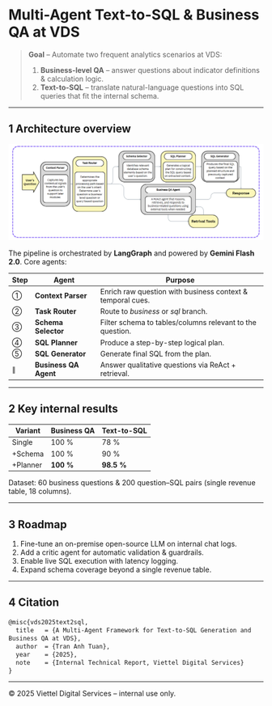# Multi-Agent Text-to-SQL & Business QA at VDS

> **Goal** – Automate two frequent analytics scenarios at VDS:
>
> 1. **Business-level QA** – answer questions about indicator definitions & calculation logic.
> 2. **Text-to-SQL** – translate natural-language questions into SQL queries that fit the internal schema.

---

## 1 Architecture overview

![Multi-agent workflow](docs/multiagent_workflow.png)

The pipeline is orchestrated by **LangGraph** and powered by **Gemini Flash 2.0**.  Core agents:

| Step | Agent               | Purpose |
|------|---------------------|---------|
| ①    | **Context Parser**  | Enrich raw question with business context & temporal cues. |
| ②    | **Task Router**     | Route to *business* or *sql* branch. |
| ③    | **Schema Selector** | Filter schema to tables/columns relevant to the question. |
| ④    | **SQL Planner**     | Produce a step-by-step logical plan. |
| ⑤    | **SQL Generator**   | Generate final SQL from the plan. |
| ∥    | **Business QA Agent** | Answer qualitative questions via ReAct + retrieval. |

---

## 2 Key internal results

| Variant     | Business QA | Text-to-SQL |
|-------------|-------------|-------------|
| Single      | 100 %       | 78 %        |
| +Schema     | 100 %       | 90 %        |
| +Planner    | **100 %**   | **98.5 %**  |

Dataset: 60 business questions & 200 question–SQL pairs (single revenue table, 18 columns).

---

## 3 Roadmap

1. Fine-tune an on-premise open-source LLM on internal chat logs.
2. Add a critic agent for automatic validation & guardrails.
3. Enable live SQL execution with latency logging.
4. Expand schema coverage beyond a single revenue table.

---

## 4 Citation

    @misc{vds2025text2sql,
      title   = {A Multi-Agent Framework for Text-to-SQL Generation and Business QA at VDS},
      author  = {Tran Anh Tuan},
      year    = {2025},
      note    = {Internal Technical Report, Viettel Digital Services}
    }

---

© 2025 Viettel Digital Services – internal use only.